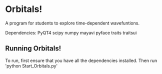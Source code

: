 Orbitals!
=========

A program for students to explore time-dependent wavefuntions.

Dependencies:
PyQT4
scipy
numpy
mayavi
pyface
traits
traitsui

Running Orbitals!
-----------------
To run, first ensure that you have all the dependencies installed.
Then run 'python Start_Orbitals.py'

